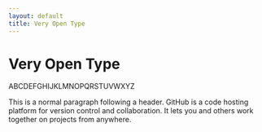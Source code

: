 ```yaml
---
layout: default
title: Very Open Type
---
```


# Very Open Type

ABCDEFGHIJKLMNOPQRSTUVWXYZ

This is a normal paragraph following a header. GitHub is a code hosting platform for version control and collaboration. It lets you and others work together on projects from anywhere.
